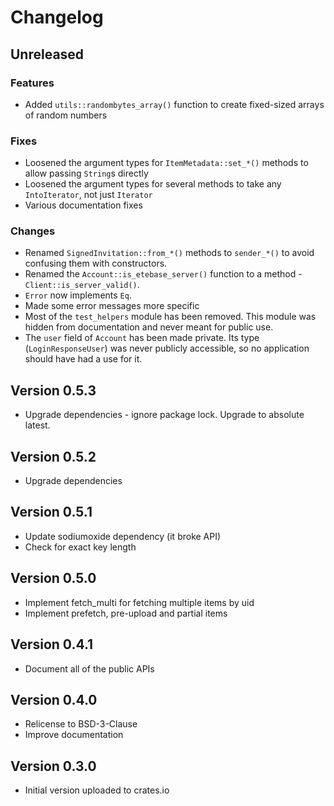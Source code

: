 # Changelog

## Unreleased
### Features
* Added `utils::randombytes_array()` function to create fixed-sized arrays of random numbers

### Fixes
* Loosened the argument types for `ItemMetadata::set_*()` methods to allow passing `String`s directly
* Loosened the argument types for several methods to take any `IntoIterator`, not just `Iterator`
* Various documentation fixes

### Changes
* Renamed `SignedInvitation::from_*()` methods to `sender_*()` to avoid confusing them with constructors.
* Renamed the `Account::is_etebase_server()` function to a method - `Client::is_server_valid()`.
* `Error` now implements `Eq`.
* Made some error messages more specific
* Most of the `test_helpers` module has been removed. This module was hidden from documentation and never
  meant for public use.
* The `user` field of `Account` has been made private. Its type (`LoginResponseUser`) was never publicly
  accessible, so no application should have had a use for it.

## Version 0.5.3
* Upgrade dependencies - ignore package lock. Upgrade to absolute latest.

## Version 0.5.2
* Upgrade dependencies

## Version 0.5.1
* Update sodiumoxide dependency (it broke API)
* Check for exact key length

## Version 0.5.0
* Implement fetch_multi for fetching multiple items by uid
* Implement prefetch, pre-upload and partial items

## Version 0.4.1
* Document all of the public APIs

## Version 0.4.0
* Relicense to BSD-3-Clause
* Improve documentation

## Version 0.3.0
* Initial version uploaded to crates.io
